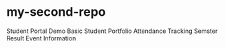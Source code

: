 # my-second-repo
Student Portal Demo
Basic Student Portfolio
Attendance Tracking
Semster Result
Event Information
